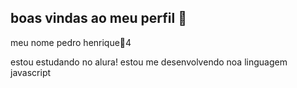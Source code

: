 ## boas vindas ao meu perfil 🖤

meu nome pedro henrique🤎4

estou estudando no alura!
estou me desenvolvendo noa linguagem javascript
